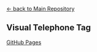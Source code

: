 [← back to Main Repository](https://gh.uwdesignshow.com/)

## Visual Telephone Tag
[GitHub Pages](https://gh.uwdesignshow.com/2020/VisualTelephoneTag/)
